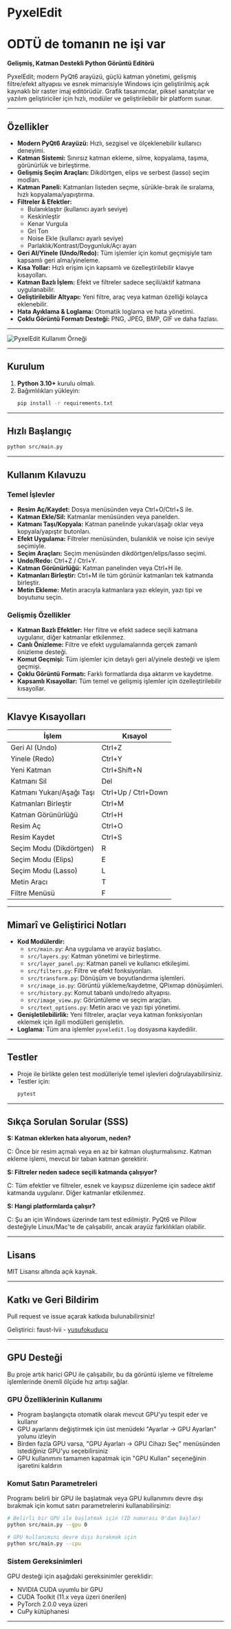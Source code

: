 # PyxelEdit
# ODTÜ de tomanın ne işi var #
**Gelişmiş, Katman Destekli Python Görüntü Editörü**

PyxelEdit; modern PyQt6 arayüzü, güçlü katman yönetimi, gelişmiş filtre/efekt altyapısı ve esnek mimarisiyle Windows için geliştirilmiş açık kaynaklı bir raster imaj editörüdür. Grafik tasarımcılar, piksel sanatçılar ve yazılım geliştiriciler için hızlı, modüler ve geliştirilebilir bir platform sunar.

---

## Özellikler

- **Modern PyQt6 Arayüzü:** Hızlı, sezgisel ve ölçeklenebilir kullanıcı deneyimi.
- **Katman Sistemi:** Sınırsız katman ekleme, silme, kopyalama, taşıma, görünürlük ve birleştirme.
- **Gelişmiş Seçim Araçları:** Dikdörtgen, elips ve serbest (lasso) seçim modları.
- **Katman Paneli:** Katmanları listeden seçme, sürükle-bırak ile sıralama, hızlı kopyalama/yapıştırma.
- **Filtreler & Efektler:**
  - Bulanıklaştır (kullanıcı ayarlı seviye)
  - Keskinleştir
  - Kenar Vurgula
  - Gri Ton
  - Noise Ekle (kullanıcı ayarlı seviye)
  - Parlaklık/Kontrast/Doygunluk/Açı ayarı
- **Geri Al/Yinele (Undo/Redo):** Tüm işlemler için komut geçmişiyle tam kapsamlı geri alma/yineleme.
- **Kısa Yollar:** Hızlı erişim için kapsamlı ve özelleştirilebilir klavye kısayolları.
- **Katman Bazlı İşlem:** Efekt ve filtreler sadece seçili/aktif katmana uygulanabilir.
- **Geliştirilebilir Altyapı:** Yeni filtre, araç veya katman özelliği kolayca eklenebilir.
- **Hata Ayıklama & Loglama:** Otomatik loglama ve hata yönetimi.
- **Çoklu Görüntü Formatı Desteği:** PNG, JPEG, BMP, GIF ve daha fazlası.

---

![PyxelEdit Kullanım Örneği](Kayıt%202025-04-25%20171443.gif)

---

## Kurulum

1. **Python 3.10+** kurulu olmalı.
2. Bağımlılıkları yükleyin:
   ```bash
   pip install -r requirements.txt
   ```

---

## Hızlı Başlangıç

```bash
python src/main.py
```

---

## Kullanım Kılavuzu

### Temel İşlevler

- **Resim Aç/Kaydet:** Dosya menüsünden veya Ctrl+O/Ctrl+S ile.
- **Katman Ekle/Sil:** Katmanlar menüsünden veya panelden.
- **Katmanı Taşı/Kopyala:** Katman panelinde yukarı/aşağı oklar veya kopyala/yapıştır butonları.
- **Efekt Uygulama:** Filtreler menüsünden, bulanıklık ve noise için seviye seçimiyle.
- **Seçim Araçları:** Seçim menüsünden dikdörtgen/elips/lasso seçimi.
- **Undo/Redo:** Ctrl+Z / Ctrl+Y.
- **Katman Görünürlüğü:** Katman panelinden veya Ctrl+H ile.
- **Katmanları Birleştir:** Ctrl+M ile tüm görünür katmanları tek katmanda birleştir.
- **Metin Ekleme:** Metin aracıyla katmanlara yazı ekleyin, yazı tipi ve boyutunu seçin.

### Gelişmiş Özellikler

- **Katman Bazlı Efektler:** Her filtre ve efekt sadece seçili katmana uygulanır, diğer katmanlar etkilenmez.
- **Canlı Önizleme:** Filtre ve efekt uygulamalarında gerçek zamanlı önizleme desteği.
- **Komut Geçmişi:** Tüm işlemler için detaylı geri al/yinele desteği ve işlem geçmişi.
- **Çoklu Görüntü Formatı:** Farklı formatlarda dışa aktarım ve kaydetme.
- **Kapsamlı Kısayollar:** Tüm temel ve gelişmiş işlemler için özelleştirilebilir kısayollar.

---

## Klavye Kısayolları

| İşlem                       | Kısayol           |
|-----------------------------|-------------------|
| Geri Al (Undo)              | Ctrl+Z            |
| Yinele (Redo)               | Ctrl+Y            |
| Yeni Katman                 | Ctrl+Shift+N      |
| Katmanı Sil                 | Del               |
| Katmanı Yukarı/Aşağı Taşı   | Ctrl+Up / Ctrl+Down |
| Katmanları Birleştir        | Ctrl+M            |
| Katman Görünürlüğü          | Ctrl+H            |
| Resim Aç                    | Ctrl+O            |
| Resim Kaydet                | Ctrl+S            |
| Seçim Modu (Dikdörtgen)     | R                 |
| Seçim Modu (Elips)          | E                 |
| Seçim Modu (Lasso)          | L                 |
| Metin Aracı                 | T                 |
| Filtre Menüsü               | F                 |

---

## Mimarî ve Geliştirici Notları

- **Kod Modülerdir:**
  - `src/main.py`: Ana uygulama ve arayüz başlatıcı.
  - `src/layers.py`: Katman yönetimi ve birleştirme.
  - `src/layer_panel.py`: Katman paneli ve kullanıcı etkileşimi.
  - `src/filters.py`: Filtre ve efekt fonksiyonları.
  - `src/transform.py`: Dönüşüm ve boyutlandırma işlemleri.
  - `src/image_io.py`: Görüntü yükleme/kaydetme, QPixmap dönüşümleri.
  - `src/history.py`: Komut tabanlı undo/redo altyapısı.
  - `src/image_view.py`: Görüntüleme ve seçim araçları.
  - `src/text_options.py`: Metin aracı ve yazı tipi yönetimi.
- **Genişletilebilirlik:** Yeni filtreler, araçlar veya katman fonksiyonları eklemek için ilgili modülleri genişletin.
- **Loglama:** Tüm ana işlemler `pyxeledit.log` dosyasına kaydedilir.

---

## Testler

- Proje ile birlikte gelen test modülleriyle temel işlevleri doğrulayabilirsiniz.
- Testler için:
  ```bash
  pytest
  ```

---

## Sıkça Sorulan Sorular (SSS)

**S: Katman eklerken hata alıyorum, neden?**

C: Önce bir resim açmalı veya en az bir katman oluşturmalısınız. Katman ekleme işlemi, mevcut bir taban katman gerektirir.

**S: Filtreler neden sadece seçili katmanda çalışıyor?**

C: Tüm efektler ve filtreler, esnek ve kayıpsız düzenleme için sadece aktif katmanda uygulanır. Diğer katmanlar etkilenmez.

**S: Hangi platformlarda çalışır?**

C: Şu an için Windows üzerinde tam test edilmiştir. PyQt6 ve Pillow desteğiyle Linux/Mac'te de çalışabilir, ancak arayüz farklılıkları olabilir.

---

## Lisans

MIT Lisansı altında açık kaynak.

---

## Katkı ve Geri Bildirim

Pull request ve issue açarak katkıda bulunabilirsiniz!

Geliştirici: faust-lvii - [yusufokuducu](mailto:k.yusufokuducu@gmail.com)

---

## GPU Desteği

Bu proje artık harici GPU ile çalışabilir, bu da görüntü işleme ve filtreleme işlemlerinde önemli ölçüde hız artışı sağlar.

### GPU Özelliklerinin Kullanımı

- Program başlangıçta otomatik olarak mevcut GPU'yu tespit eder ve kullanır
- GPU ayarlarını değiştirmek için üst menüdeki "Ayarlar → GPU Ayarları" yolunu izleyin
- Birden fazla GPU varsa, "GPU Ayarları → GPU Cihazı Seç" menüsünden istediğiniz GPU'yu seçebilirsiniz
- GPU kullanımını tamamen kapatmak için "GPU Kullan" seçeneğinin işaretini kaldırın

### Komut Satırı Parametreleri

Programı belirli bir GPU ile başlatmak veya GPU kullanımını devre dışı bırakmak için komut satırı parametrelerini kullanabilirsiniz:

```bash
# Belirli bir GPU ile başlatmak için (ID numarası 0'dan başlar)
python src/main.py --gpu 0

# GPU kullanımını devre dışı bırakmak için
python src/main.py --cpu
```

### Sistem Gereksinimleri

GPU desteği için aşağıdaki gereksinimler gereklidir:

- NVIDIA CUDA uyumlu bir GPU
- CUDA Toolkit (11.x veya üzeri önerilen)
- PyTorch 2.0.0 veya üzeri
- CuPy kütüphanesi

---
